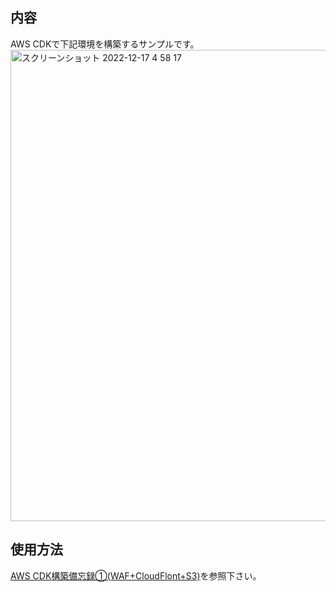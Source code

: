 ## 内容
AWS CDKで下記環境を構築するサンプルです。
<img width="754" alt="スクリーンショット 2022-12-17 4 58 17" src="https://user-images.githubusercontent.com/102895466/208179225-b7ca7cb5-9491-4e75-bc61-8fb3bf811416.png">

## 使用方法
[AWS CDK構築備忘録①(WAF+CloudFlont+S3)](https://qiita.com/tkubota/items/4908bb77cf3289bbff25)を参照下さい。
